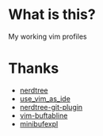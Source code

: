 # What is this?
My working vim profiles


Thanks
=========
* [nerdtree](https://github.com/scrooloose/nerdtree)
* [use_vim_as_ide](https://github.com/yangyangwithgnu/use_vim_as_ide)
* [nerdtree-git-plugin](https://github.com/Xuyuanp/nerdtree-git-plugin)
* [vim-buftabline](https://github.com/ap/vim-buftabline)
* [minibufexpl](https://github.com/fholgado/minibufexpl.vim)